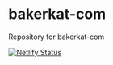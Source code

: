 # bakerkat-com
Repository for bakerkat-com


[![Netlify Status](https://api.netlify.com/api/v1/badges/da7ca825-c318-45e4-9c86-a34204dfdc3d/deploy-status)](https://app.netlify.com/sites/condescending-wing-a80d6d/deploys)
